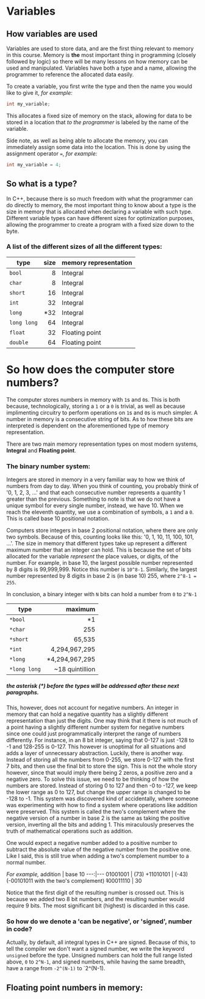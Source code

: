 # Variables

## How variables are used
Variables are used to store data, and are the first thing relevant to memory in this course.
Memory is **the** most important thing in programming (closely followed by logic) so there 
will be many lessons on how memory can be used and manipulated. Variables have both a type 
and a name, allowing the programmer to reference the allocated data easily.

To create a variable, you first write the type and then the name you would like to give it, *for example:*

```cpp
int my_variable;
```

This allocates a fixed size of memory on the stack, allowing for data to be stored in a 
location that *to the programmer* is labeled by the name of the variable.

Side note, as well as being able to allocate the memory, you can immediately assign some
data into the location. This is done by using the assignment operator `=`, *for example:*

```cpp
int my_variable = 4;
```

## So what is a type?
In C++, because there is so much freedom with what the programmer can do directly to memory,
the most important thing to know about a type is the size in memory that is allocated when 
declaring a variable with such type. Different variable types can have different sizes for 
optimization purposes, allowing the programmer to create a program with a fixed size down 
to the byte.

### A list of the different sizes of all the different types:
type        | size | memory representation
------------|-----:|----------------------
`bool`      |    8 | Integral
`char`      |    8 | Integral
`short`     |   16 | Integral
`int`       |   32 | Integral
`long`      |  *32 | Integral
`long long` |   64 | Integral
`float`     |   32 | Floating point
`double`    |   64 | Floating point

# So how does the computer store numbers?
The computer stores numbers in memory with `1`s and `0`s. This is both because, technologically, 
storing a `1` or a `0` is trivial, as well as because implimenting circuitry to perform operations 
on `1`s and `0`s is much simpler. A number in memory is a consecutive string of bits. As to how 
these bits are interpreted is dependent on the aforementioned type of memory representation.

There are two main memory representation types on most modern systems, **Integral** and **Floating point**.

### The binary number system: 
Integers are stored in memory in a very familiar way to how we think of numbers from day to day.
When you think of counting, you probably think of '0, 1, 2, 3, ...' and that each consecutive number
represents a quantity 1 greater than the previous. Something to note is that we do not have a unique
symbol for every single number, instead, we have 10. When we reach the eleventh quantity, we use a
combination of symbols, a `1` and a `0`. This is called base 10 positional notation. 

Computers store integers in base 2 positional notation, where there are only two symbols. Because of 
this, counting looks like this: '0, 1, 10, 11, 100, 101, ...'. The size in memory that different
types take up represent a different maximum number that an integer can hold. This is because the set
of bits allocated for the variable *represent* the place values, or digits, of the number. For example, 
in base 10, the largest possible number represented by 8 digits is 99,999,999. Notice this number is 
`10^8-1`. Similarly, the largest number represented by 8 digits in base 2 is (in base 10) 255, where 
`2^8-1 = 255`.

In conclusion, a binary integer with `N` bits can hold a number from `0` to `2^N-1`

type          | maximum
--------------|---------------:
 `*bool`      |              *1
 `*char`      |             255
 `*short`     |          65,535
 `*int`       |   4,294,967,295
 `*long`      |  *4,294,967,295
 `*long long` | ~18 quintillion

##### the asterisk (*) before the types will be addressed after these next paragraphs.

This, however, does not account for negative numbers. An integer in memory that can hold a negative
quantity has a slightly different representation than just the digits. One may think that it there is
not much of a point having a slightly different number system for negative numbers since one could just
programmatically interpret the range of numbers differently. For instance, in an 8 bit integer, saying 
that 0-127 is just -128 to -1 and 128-255 is 0-127. This however is unoptimal for all situations and 
adds a layer of unnecessary abstraction. Luckily, there is another way. Instead of storing all the numbers
from 0-255, we store 0-127 with the first 7 bits, and then use the final bit to store the sign. This is not
the whole story however, since that would imply there being 2 zeros, a positive zero and a negative zero.
To solve this issue, we need to be thinking of how the numbers are stored. Instead of storing 0 to 127 and 
then -0 to -127, we keep the lower range as 0 to 127, but change the upper range is changed to be -128 to -1.
This system was discovered kind of accidentally, where someone was experimenting with how to find a system
where operations like addition were preserved. This system is called the two's complement where the 
negative version of a number in base 2 is the same as taking the positive version, inverting all the
bits and adding 1. This miraculously preserves the truth of mathematical operations such as addition.

One would expect a negative number added to a positive number to subtract the absolute value of the negative 
number from the positive one. Like I said, this is still true when adding a two's complement number to a 
normal number.

*For example,*
addition | base 10 
---:|---
 01001001 | (73)
+11010101 | (-43) (-00101011 with the two's complement)
~~1~~00011110 | 30

Notice that the first digit of the resulting number is crossed out. This is because we added two 8 bit 
numbers, and the resulting number would require 9 bits. The most significant bit (highest) is discarded 
in this case.

### So how do we denote a 'can be negative', or 'signed', number in code?

Actually, by default, all integral types in C++ are signed. Because of this, to tell the compiler we 
don't want a signed number, we write the keyword `unsigned` before the type. Unsigned numbers can hold
the full range listed above, `0` to `2^N-1`, and signed numbers, while having the same breadth, have
a range from `-2^(N-1)` to `2^(N-1).

## Floating point numbers in memory: